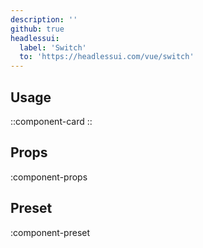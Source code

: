 ```yaml
---
description: ''
github: true
headlessui:
  label: 'Switch'
  to: 'https://headlessui.com/vue/switch'
---
```


## Usage

::component-card
::

## Props

:component-props

## Preset

:component-preset
